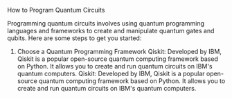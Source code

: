 How to Program Quantum CircuitsProgramming quantum circuits involves using quantum programming languages and frameworks to create and manipulate quantum gates and qubits. Here are some steps to get you started: 1.  Choose a Quantum Programming FrameworkQiskit: Developed by IBM, Qiskit is a popular open-source quantum computing framework based on Python. It allows you to create and run quantum circuits on IBM's quantum computers.Qiskit: Developed by IBM, Qiskit is a popular open-source quantum computing framework based on Python. It allows you to create and run quantum circuits on IBM's quantum computers.